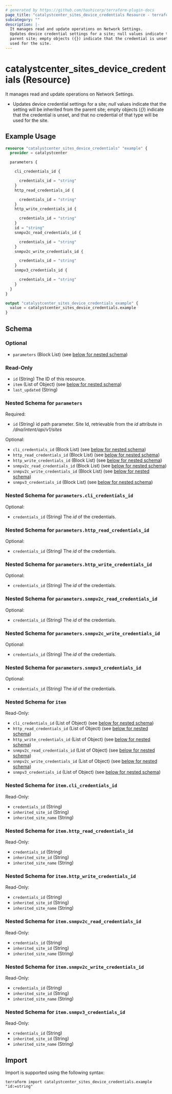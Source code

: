 ```yaml
---
# generated by https://github.com/hashicorp/terraform-plugin-docs
page_title: "catalystcenter_sites_device_credentials Resource - terraform-provider-catalystcenter"
subcategory: ""
description: |-
  It manages read and update operations on Network Settings.
  Updates device credential settings for a site; null values indicate that the setting will be inherited from the
  parent site; empty objects ({}) indicate that the credential is unset, and that no credential of that type will be
  used for the site.
---
```


# catalystcenter_sites_device_credentials (Resource)

It manages read and update operations on Network Settings.

- Updates device credential settings for a site; *null* values indicate that the setting will be inherited from the
parent site; empty objects (*{}*) indicate that the credential is unset, and that no credential of that type will be
used for the site.

## Example Usage

```terraform
resource "catalystcenter_sites_device_credentials" "example" {
  provider = catalystcenter

  parameters {

    cli_credentials_id {

      credentials_id = "string"
    }
    http_read_credentials_id {

      credentials_id = "string"
    }
    http_write_credentials_id {

      credentials_id = "string"
    }
    id = "string"
    snmpv2c_read_credentials_id {

      credentials_id = "string"
    }
    snmpv2c_write_credentials_id {

      credentials_id = "string"
    }
    snmpv3_credentials_id {

      credentials_id = "string"
    }
  }
}

output "catalystcenter_sites_device_credentials_example" {
  value = catalystcenter_sites_device_credentials.example
}
```

<!-- schema generated by tfplugindocs -->
## Schema

### Optional

- `parameters` (Block List) (see [below for nested schema](#nestedblock--parameters))

### Read-Only

- `id` (String) The ID of this resource.
- `item` (List of Object) (see [below for nested schema](#nestedatt--item))
- `last_updated` (String)

<a id="nestedblock--parameters"></a>
### Nested Schema for `parameters`

Required:

- `id` (String) id path parameter. Site Id, retrievable from the *id* attribute in */dna/intent/api/v1/sites*

Optional:

- `cli_credentials_id` (Block List) (see [below for nested schema](#nestedblock--parameters--cli_credentials_id))
- `http_read_credentials_id` (Block List) (see [below for nested schema](#nestedblock--parameters--http_read_credentials_id))
- `http_write_credentials_id` (Block List) (see [below for nested schema](#nestedblock--parameters--http_write_credentials_id))
- `snmpv2c_read_credentials_id` (Block List) (see [below for nested schema](#nestedblock--parameters--snmpv2c_read_credentials_id))
- `snmpv2c_write_credentials_id` (Block List) (see [below for nested schema](#nestedblock--parameters--snmpv2c_write_credentials_id))
- `snmpv3_credentials_id` (Block List) (see [below for nested schema](#nestedblock--parameters--snmpv3_credentials_id))

<a id="nestedblock--parameters--cli_credentials_id"></a>
### Nested Schema for `parameters.cli_credentials_id`

Optional:

- `credentials_id` (String) The *id* of the credentials.


<a id="nestedblock--parameters--http_read_credentials_id"></a>
### Nested Schema for `parameters.http_read_credentials_id`

Optional:

- `credentials_id` (String) The *id* of the credentials.


<a id="nestedblock--parameters--http_write_credentials_id"></a>
### Nested Schema for `parameters.http_write_credentials_id`

Optional:

- `credentials_id` (String) The *id* of the credentials.


<a id="nestedblock--parameters--snmpv2c_read_credentials_id"></a>
### Nested Schema for `parameters.snmpv2c_read_credentials_id`

Optional:

- `credentials_id` (String) The *id* of the credentials.


<a id="nestedblock--parameters--snmpv2c_write_credentials_id"></a>
### Nested Schema for `parameters.snmpv2c_write_credentials_id`

Optional:

- `credentials_id` (String) The *id* of the credentials.


<a id="nestedblock--parameters--snmpv3_credentials_id"></a>
### Nested Schema for `parameters.snmpv3_credentials_id`

Optional:

- `credentials_id` (String) The *id* of the credentials.



<a id="nestedatt--item"></a>
### Nested Schema for `item`

Read-Only:

- `cli_credentials_id` (List of Object) (see [below for nested schema](#nestedobjatt--item--cli_credentials_id))
- `http_read_credentials_id` (List of Object) (see [below for nested schema](#nestedobjatt--item--http_read_credentials_id))
- `http_write_credentials_id` (List of Object) (see [below for nested schema](#nestedobjatt--item--http_write_credentials_id))
- `snmpv2c_read_credentials_id` (List of Object) (see [below for nested schema](#nestedobjatt--item--snmpv2c_read_credentials_id))
- `snmpv2c_write_credentials_id` (List of Object) (see [below for nested schema](#nestedobjatt--item--snmpv2c_write_credentials_id))
- `snmpv3_credentials_id` (List of Object) (see [below for nested schema](#nestedobjatt--item--snmpv3_credentials_id))

<a id="nestedobjatt--item--cli_credentials_id"></a>
### Nested Schema for `item.cli_credentials_id`

Read-Only:

- `credentials_id` (String)
- `inherited_site_id` (String)
- `inherited_site_name` (String)


<a id="nestedobjatt--item--http_read_credentials_id"></a>
### Nested Schema for `item.http_read_credentials_id`

Read-Only:

- `credentials_id` (String)
- `inherited_site_id` (String)
- `inherited_site_name` (String)


<a id="nestedobjatt--item--http_write_credentials_id"></a>
### Nested Schema for `item.http_write_credentials_id`

Read-Only:

- `credentials_id` (String)
- `inherited_site_id` (String)
- `inherited_site_name` (String)


<a id="nestedobjatt--item--snmpv2c_read_credentials_id"></a>
### Nested Schema for `item.snmpv2c_read_credentials_id`

Read-Only:

- `credentials_id` (String)
- `inherited_site_id` (String)
- `inherited_site_name` (String)


<a id="nestedobjatt--item--snmpv2c_write_credentials_id"></a>
### Nested Schema for `item.snmpv2c_write_credentials_id`

Read-Only:

- `credentials_id` (String)
- `inherited_site_id` (String)
- `inherited_site_name` (String)


<a id="nestedobjatt--item--snmpv3_credentials_id"></a>
### Nested Schema for `item.snmpv3_credentials_id`

Read-Only:

- `credentials_id` (String)
- `inherited_site_id` (String)
- `inherited_site_name` (String)

## Import

Import is supported using the following syntax:

```shell
terraform import catalystcenter_sites_device_credentials.example "id:=string"
```
